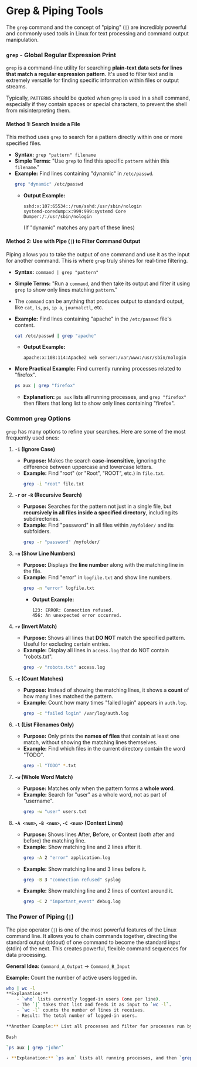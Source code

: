 # Grep & Piping Tools

The `grep` command and the concept of "piping" (`|`) are incredibly powerful and commonly used tools in Linux for text processing and command output manipulation.

### `grep` - Global Regular Expression Print

`grep` is a command-line utility for searching **plain-text data sets for lines that match a regular expression pattern**. It's used to filter text and is extremely versatile for finding specific information within files or output streams.

Typically, `PATTERNS` should be quoted when `grep` is used in a shell command, especially if they contain spaces or special characters, to prevent the shell from misinterpreting them.

#### Method 1: Search Inside a File

This method uses `grep` to search for a pattern directly within one or more specified files.

* **Syntax:** `grep "pattern" filename`
* **Simple Terms:** "Use `grep` to find this specific `pattern` within this `filename`."
* **Example:** Find lines containing "dynamic" in `/etc/passwd`.
    ```bash
    grep "dynamic" /etc/passwd
    ```
    * **Output Example:**
        ```
        sshd:x:107:65534::/run/sshd:/usr/sbin/nologin
        systemd-coredump:x:999:999:systemd Core Dumper:/:/usr/sbin/nologin
        ```
        (If "dynamic" matches any part of these lines)

#### Method 2: Use with Pipe (`|`) to Filter Command Output

Piping allows you to take the output of one command and use it as the input for another command. This is where `grep` truly shines for real-time filtering.

* **Syntax:** `command | grep "pattern"`
* **Simple Terms:** "Run a `command`, and then take its output and filter it using `grep` to show only lines matching `pattern`."
* The `command` can be anything that produces output to standard output, like `cat`, `ls`, `ps`, `ip a`, `journalctl`, etc.
* **Example:** Find lines containing "apache" in the `/etc/passwd` file's content.
    ```bash
    cat /etc/passwd | grep "apache"
    ```
    * **Output Example:**
        ```
        apache:x:108:114:Apache2 web server:/var/www:/usr/sbin/nologin
        ```

* **More Practical Example:** Find currently running processes related to "firefox".
    ```bash
    ps aux | grep "firefox"
    ```
    * **Explanation:** `ps aux` lists all running processes, and `grep "firefox"` then filters that long list to show only lines containing "firefox".

### Common `grep` Options

`grep` has many options to refine your searches. Here are some of the most frequently used ones:

1.  **`-i` (Ignore Case)**
    * **Purpose:** Makes the search **case-insensitive**, ignoring the difference between uppercase and lowercase letters.
    * **Example:** Find "root" (or "Root", "ROOT", etc.) in `file.txt`.
        ```bash
        grep -i "root" file.txt
        ```

2.  **`-r` or `-R` (Recursive Search)**
    * **Purpose:** Searches for the pattern not just in a single file, but **recursively in all files inside a specified directory**, including its subdirectories.
    * **Example:** Find "password" in all files within `/myfolder/` and its subfolders.
        ```bash
        grep -r "password" /myfolder/
        ```

3.  **`-n` (Show Line Numbers)**
    * **Purpose:** Displays the **line number** along with the matching line in the file.
    * **Example:** Find "error" in `logfile.txt` and show line numbers.
        ```bash
        grep -n "error" logfile.txt
        ```
        * **Output Example:**
            ```
            123: ERROR: Connection refused.
            456: An unexpected error occurred.
            ```

4.  **`-v` (Invert Match)**
    * **Purpose:** Shows all lines that **DO NOT** match the specified pattern. Useful for excluding certain entries.
    * **Example:** Display all lines in `access.log` that do NOT contain "robots.txt".
        ```bash
        grep -v "robots.txt" access.log
        ```

5.  **`-c` (Count Matches)**
    * **Purpose:** Instead of showing the matching lines, it shows a **count** of how many lines matched the pattern.
    * **Example:** Count how many times "failed login" appears in `auth.log`.
        ```bash
        grep -c "failed login" /var/log/auth.log
        ```

6.  **`-l` (List Filenames Only)**
    * **Purpose:** Only prints the **names of files** that contain at least one match, without showing the matching lines themselves.
    * **Example:** Find which files in the current directory contain the word "TODO".
        ```bash
        grep -l "TODO" *.txt
        ```

7.  **`-w` (Whole Word Match)**
    * **Purpose:** Matches only when the pattern forms a **whole word**.
    * **Example:** Search for "user" as a whole word, not as part of "username".
        ```bash
        grep -w "user" users.txt
        ```

8.  **`-A <num>`, `-B <num>`, `-C <num>` (Context Lines)**
    * **Purpose:** Shows lines **A**fter, **B**efore, or **C**ontext (both after and before) the matching line.
    * **Example:** Show matching line and 2 lines after it.
        ```bash
        grep -A 2 "error" application.log
        ```
    * **Example:** Show matching line and 3 lines before it.
        ```bash
        grep -B 3 "connection refused" syslog
        ```
    * **Example:** Show matching line and 2 lines of context around it.
        ```bash
        grep -C 2 "important_event" debug.log
        ```

### The Power of Piping (`|`)

The pipe operator (`|`) is one of the most powerful features of the Linux command line. It allows you to chain commands together, directing the standard output (stdout) of one command to become the standard input (stdin) of the next. This creates powerful, flexible command sequences for data processing.

**General Idea:**
`Command_A_Output` &rarr; `Command_B_Input`

**Example:** Count the number of active users logged in.
```bash
who | wc -l
**Explanation:**
    - `who` lists currently logged-in users (one per line).
    - The `|` takes that list and feeds it as input to `wc -l`.
    - `wc -l` counts the number of lines it receives.
    - Result: The total number of logged-in users.

**Another Example:** List all processes and filter for processes run by user "john".

Bash

`ps aux | grep "john"`

- **Explanation:** `ps aux` lists all running processes, and then `grep "john"` filters that list to show only processes related to user "john".